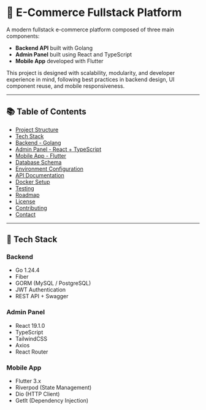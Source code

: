 # 🛒 E-Commerce Fullstack Platform

A modern fullstack e-commerce platform composed of three main components:

- **Backend API** built with Golang
- **Admin Panel** built using React and TypeScript
- **Mobile App** developed with Flutter

This project is designed with scalability, modularity, and developer experience in mind, following best practices in backend design, UI component reuse, and mobile responsiveness.

---

## 📚 Table of Contents

- [Project Structure](#-project-structure)
- [Tech Stack](#-tech-stack)
- [Backend - Golang](#-backend---golang)
- [Admin Panel - React + TypeScript](#-admin-panel---react--typescript)
- [Mobile App - Flutter](#-mobile-app---flutter)
- [Database Schema](#-database-schema)
- [Environment Configuration](#-environment-configuration)
- [API Documentation](#-api-documentation)
- [Docker Setup](#-docker-setup)
- [Testing](#-testing)
- [Roadmap](#-roadmap)
- [License](#-license)
- [Contributing](#-contributing)
- [Contact](#-contact)

---

## 🔧 Tech Stack

### Backend
- Go 1.24.4
- Fiber
- GORM (MySQL / PostgreSQL)
- JWT Authentication
- REST API + Swagger

### Admin Panel
- React 19.1.0
- TypeScript
- TailwindCSS
- Axios
- React Router

### Mobile App
- Flutter 3.x
- Riverpod (State Management)
- Dio (HTTP Client)
- GetIt (Dependency Injection)
